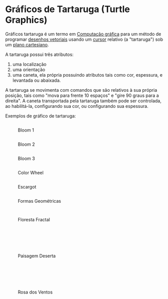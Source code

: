 # Gráficos de Tartaruga (Turtle Graphics)

Gráficos tartaruga é um termo em [Computação gráfica](https://pt.wikipedia.org/wiki/Computa%C3%A7%C3%A3o\_gr%C3%A1fica) para um método de programar [desenhos vetoriais](https://pt.wikipedia.org/wiki/Desenho\_vetorial) usando um [cursor](https://pt.wikipedia.org/wiki/Cursor) relativo (a "tartaruga") sob um [plano cartesiano](https://pt.wikipedia.org/wiki/Sistema\_de\_coordenadas\_cartesiano).

A tartaruga possui três atributos:

1. uma localização
2. uma orientação
3. uma caneta, ela própria possuindo atributos tais como cor, espessura, e levantada ou abaixada.

A tartaruga se movimenta com comandos que são relativos à sua própria posição, tais como "mova para frente 10 espaços" e "gire 90 graus para a direita". A caneta transportada pela tartaruga também pode ser controlada, ao habilitá-la, configurando sua cor, ou configurando sua espessura.&#x20;

Exemplos de gráfico de tartaruga:

<div data-full-width="false">

<figure><img src=".gitbook/assets/Beautiful Bloom 1.png" alt=""><figcaption><p>Bloom 1</p></figcaption></figure>

 

<figure><img src=".gitbook/assets/Beautiful Bloom 2.png" alt=""><figcaption><p>Bloom 2</p></figcaption></figure>

 

<figure><img src=".gitbook/assets/Beautiful Bloom 3.png" alt=""><figcaption><p>Bloom 3</p></figcaption></figure>

 

<figure><img src=".gitbook/assets/Color Wheel.PNG" alt=""><figcaption><p>Color Wheel</p></figcaption></figure>

 

<figure><img src=".gitbook/assets/Escargot.PNG" alt=""><figcaption><p>Escargot</p></figcaption></figure>

 

<figure><img src=".gitbook/assets/Figuras Geométricas.PNG" alt=""><figcaption><p>Formas Geométricas</p></figcaption></figure>

 

<figure><img src=".gitbook/assets/Floco de Neve de Koch.PNG" alt=""><figcaption></figcaption></figure>

 

<figure><img src=".gitbook/assets/Florestas Fractais.png" alt=""><figcaption><p>Floresta Fractal</p></figcaption></figure>

 

<figure><img src=".gitbook/assets/HELLOWORLD.PNG" alt=""><figcaption></figcaption></figure>

 

<figure><img src=".gitbook/assets/ILUSÃO1.PNG" alt=""><figcaption></figcaption></figure>

 

<figure><img src=".gitbook/assets/Ilusão2.PNG" alt=""><figcaption></figcaption></figure>

 

<figure><img src=".gitbook/assets/Ilusão3.PNG" alt=""><figcaption></figcaption></figure>

 

<figure><img src=".gitbook/assets/Ilusão4.PNG" alt=""><figcaption></figcaption></figure>

 

<figure><img src=".gitbook/assets/Paisagem Deserta.PNG" alt=""><figcaption><p>Paisagem Deserta</p></figcaption></figure>

 

<figure><img src=".gitbook/assets/Retângulos.PNG" alt=""><figcaption></figcaption></figure>

 

<figure><img src=".gitbook/assets/Retângulos2.PNG" alt=""><figcaption></figcaption></figure>

 

<figure><img src=".gitbook/assets/Triângulo de Sierpinski.PNG" alt=""><figcaption></figcaption></figure>

 

<figure><img src=".gitbook/assets/Triângulo de Sierpiński.PNG" alt=""><figcaption></figcaption></figure>

 

<figure><img src=".gitbook/assets/Video.mp4_snapshot_00.40.000.png" alt=""><figcaption></figcaption></figure>

 

<figure><img src=".gitbook/assets/OSMOSIAN COMPASS.png" alt=""><figcaption><p>Rosa dos Ventos</p></figcaption></figure>

 

<figure><img src=".gitbook/assets/árvore fractal.PNG" alt=""><figcaption></figcaption></figure>

</div>
